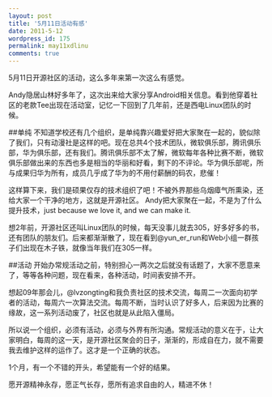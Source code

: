 ```yaml
---
layout: post
title: '5月11日活动有感'
date: 2011-5-12
wordpress_id: 175
permalink: may11xdlinu
comments: true
---
```

5月11日开源社区的活动，这么多年来第一次这么有感觉。

Andy隐居山林好多年了，这次出来给大家分享Android相关信息。看到他穿着社区的老款Tee出现在活动室，记忆一下回到了几年前，还是西电Linux团队的时候。

##单纯
不知道学校还有几个组织，是单纯靠兴趣爱好把大家聚在一起的，貌似除了我们，只有动漫社是这样的吧。现在总共4个技术团队，微软俱乐部，腾讯俱乐部，华为俱乐部，还有我们。腾讯俱乐部不太了解，微软每年各种比赛不断，微软俱乐部做出来的东西也多是相当的华丽和好看，剩下的不评论。华为俱乐部呢，所与成果归华为所有，成员几乎成了华为的不用付薪酬的码农，悲催！

这样算下来，我们是硕果仅存的技术组织了吧！不被外界那些乌烟瘴气所熏染，还给大家一个干净的地方，这就是开源社区。
Andy把大家聚在一起，不是为了什么提升技术，just because we love it, and we can make it.

想2年前，开源社区还叫Linux团队的时候，每天没事儿就去305，好多好多的书，还有团队的朋友们。后来都渐渐散了，现在看到@yun\_er\_run和Web小组一群孩子们出现在木子铁，就像当年我们在305一样。

##活动
开始办常规活动之前，特别担心一两次之后就没有话题了，大家不愿意来了，等等各种问题，现在看来，各种活动，时间表安排不开。

想起09年那会儿，@lvzongting和我负责社区的技术交流，每周二一次面向初学者的活动，每周六一次算法交流。每周不断，当时认识了好多人，后来因为比赛的缘故，这一系列活动废了，社区也就是从此陷入僵局。

所以说一个组织，必须有活动，必须与外界有所沟通。常规活动的意义在于，让大家明白，每周的这一天，是开源社区聚会的日子，渐渐的，形成自在力，就不需要我去维护这样的运作了。这才是一个正确的状态。

1个月，有一个不错的开头，希望能有一个好的结果。

愿开源精神永存，愿正气长存，愿所有追求自由的人，精进不休！

